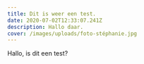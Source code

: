 ```yaml
---
title: Dit is weer een test.
date: 2020-07-02T12:33:07.241Z
description: Hallo daar.
cover: /images/uploads/foto-stéphanie.jpg
---
```

Hallo, is dit een test?
